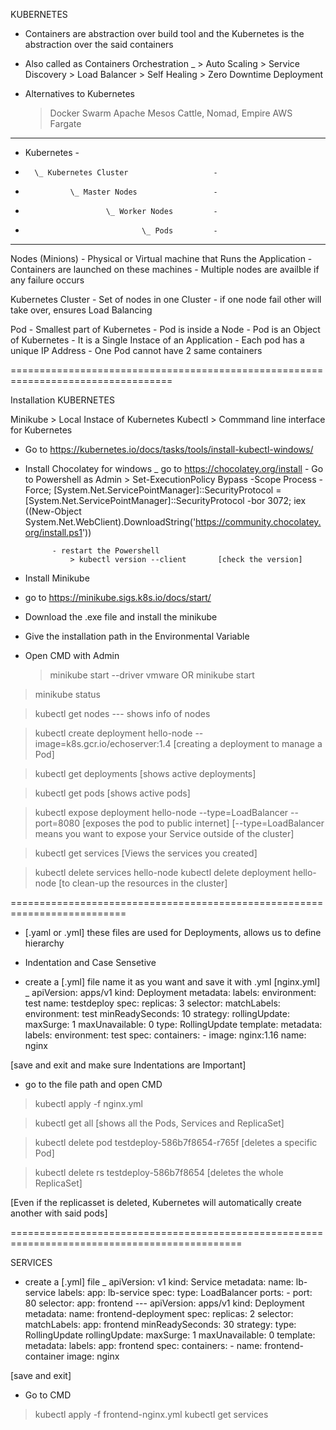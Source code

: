 KUBERNETES

- Containers are abstraction over build tool and the Kubernetes is the abstraction over the
	said containers
- Also called as Containers Orchestration
					\_	> Auto Scaling
						> Service Discovery
						> Load Balancer
						> Self Healing
						> Zero Downtime Deployment

- Alternatives to Kubernetes
	> Docker Swarm
	> Apache Mesos 
	> Cattle, Nomad, Empire
	> AWS Fargate

-------------------------------------------------	
-	Kubernetes									-
-		\_ Kubernetes Cluster					-
-				\_ Master Nodes					-
-						\_ Worker Nodes			-
-								\_ Pods			-
-------------------------------------------------			

Nodes (Minions)
	- Physical or Virtual machine that Runs the Application
	- Containers are launched on these machines
	- Multiple nodes are availble if any failure occurs

Kubernetes Cluster
	- Set of nodes in one Cluster
	- if one node fail other will take over, ensures Load Balancing
	
Pod
	- Smallest part of Kubernetes
	- Pod is inside a Node
	- Pod is an Object of Kubernetes
	- It is a Single Instace of an Application
	- Each pod has a unique IP Address
	- One Pod cannot have 2 same containers

==================================================================================

Installation KUBERNETES

Minikube > Local Instace of Kubernetes
Kubectl	> Commmand line interface for Kubernetes

- Go to https://kubernetes.io/docs/tasks/tools/install-kubectl-windows/
- Install Chocolatey for windows
	\_ go to https://chocolatey.org/install
		- Go to Powershell as Admin
			> Set-ExecutionPolicy Bypass -Scope Process -Force; [System.Net.ServicePointManager]::SecurityProtocol = [System.Net.ServicePointManager]::SecurityProtocol -bor 3072; iex ((New-Object System.Net.WebClient).DownloadString('https://community.chocolatey.org/install.ps1'))

			- restart the Powershell
				> kubectl version --client       [check the version]


- Install Minikube

- go to https://minikube.sigs.k8s.io/docs/start/
- Download the .exe file and install the minikube
- Give the installation path in the Environmental Variable
- Open CMD with Admin
	> minikube start --driver vmware
	OR
	> minikube start

> minikube status

> kubectl get nodes									--- shows info of nodes

> kubectl create deployment hello-node --image=k8s.gcr.io/echoserver:1.4
[creating a deployment to manage a Pod]

> kubectl get deployments
[shows active deployments]

> kubectl get pods
[shows active pods]

> kubectl expose deployment hello-node --type=LoadBalancer --port=8080
[exposes the pod to public internet]
[--type=LoadBalancer means you want to expose your Service outside of the cluster]

> kubectl get services
[Views the services you created]

> kubectl delete services hello-node
> kubectl delete deployment hello-node
[to clean-up the resources in the cluster]

==========================================================================

- [.yaml or .yml] these files are used for Deployments, allows us to define hierarchy 
- Indentation and Case Sensetive

- create a [.yml] file name it as you want and save it with .yml [nginx.yml]
	\_ 
		apiVersion: apps/v1
		kind: Deployment
		metadata:
		    labels:
		        environment: test
		    name: testdeploy
		spec:
		    replicas: 3
		    selector:
		        matchLabels:
		            environment: test
		    minReadySeconds: 10
		    strategy:
		        rollingUpdate:
		            maxSurge: 1
		            maxUnavailable: 0
		        type: RollingUpdate
		    template:
		        metadata:
		            labels:
		                environment: test
		        spec:
		            containers:
		            -   image: nginx:1.16
		                name: nginx

[save and exit and make sure Indentations are Important]

- go to the file path and open CMD 

> kubectl apply -f nginx.yml

> kubectl get all 
[shows all the Pods, Services and ReplicaSet]

> kubectl delete pod testdeploy-586b7f8654-r765f
[deletes a specific Pod]

> kubectl delete rs testdeploy-586b7f8654
[deletes the whole ReplicaSet]

[Even if the replicasset is deleted, Kubernetes will automatically create another with said pods]

==============================================================================================

SERVICES

- create a [.yml] file
	\_
		apiVersion: v1
		kind: Service
		metadata:
		    name: lb-service
		    labels:
		        app: lb-service
		spec:
		    type: LoadBalancer
		    ports:
		    -   port: 80
		    selector:
		        app: frontend
		---
		apiVersion: apps/v1
		kind: Deployment
		metadata:
		    name: frontend-deployment
		spec:
		    replicas: 2
		    selector:
		        matchLabels:
		            app: frontend
		    minReadySeconds: 30
		    strategy:
		        type: RollingUpdate
		        rollingUpdate:
		            maxSurge: 1
		            maxUnavailable: 0
		    template:
		        metadata:
		            labels:
		                app: frontend
		        spec:
		            containers:
		            -   name: frontend-container
		                image: nginx

[save and exit]

- Go to CMD 

> kubectl apply -f frontend-nginx.yml
> kubectl get services		       
